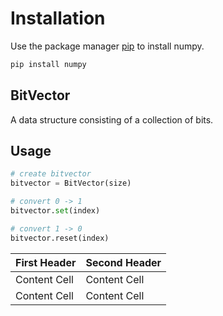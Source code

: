 # Installation
Use the package manager [pip](https://pip.pypa.io/en/stable/) to install numpy.

```bash
pip install numpy
```
## BitVector

A data structure consisting of a collection of bits.

## Usage

```python
# create bitvector
bitvector = BitVector(size)

# convert 0 -> 1
bitvector.set(index)

# convert 1 -> 0
bitvector.reset(index)
```
| First Header  | Second Header |
| ------------- | ------------- |
| Content Cell  | Content Cell  |
| Content Cell  | Content Cell  |
